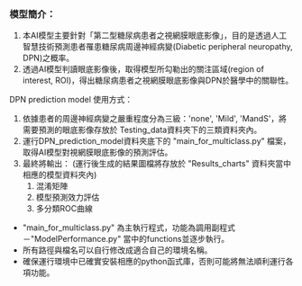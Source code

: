 ### 模型簡介：

1. 本AI模型主要針對「第二型糖尿病患者之視網膜眼底影像」，目的是透過人工智慧技術預測患者罹患糖尿病周邊神經病變(Diabetic peripheral neuropathy, DPN)之概率。
2. 透過AI模型判讀眼底影像後，取得模型所勾勒出的關注區域(region of interest, ROI)，得出糖尿病患者之視網膜眼底影像與DPN於醫學中的關聯性。


DPN prediction model 使用方式：
1. 依據患者的周邊神經病變之嚴重程度分為三級：'none', 'Mild', 'MandS'，將需要預測的眼底影像存放於 Testing_data資料夾下的三類資料夾內。
2. 運行DPN_prediction_model資料夾底下的 "main_for_multiclass.py" 檔案，取得AI模型對視網膜眼底影像的預測評估。
3. 最終將輸出：  (運行後生成的結果圖檔將存放於 "Results_charts" 資料夾當中相應的模型資料夾內)
	1. 混淆矩陣
	2. 模型預測效力評估
	3. 多分類ROC曲線

* "main_for_multiclass.py" 為主執行程式，功能為調用副程式－"ModelPerformance.py" 當中的functions並逐步執行。
* 所有路徑與檔名可以自行修改成適合自己的環境名稱。
* 確保運行環境中已確實安裝相應的python函式庫，否則可能將無法順利運行各項功能。
